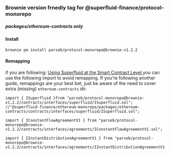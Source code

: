 ### Brownie version frnedly tag for @superfluid-finance/protocol-monorepo
##### packages/ethereum-contracts only

#### Install

`brownie pm install parseb/protocol-monorepo@brownie-v1.2.2`

#### Remapping

if you are following: [Using Superfluid at the Smart Contract Level
](https://docs.superfluid.finance/superfluid/protocol-developers/solidity-examples/interacting-with-superfluid-smart-contracts) you can use the following import to avoid remapping. If you're following another guide, remappings are your best bet, just be aware of the need to cover extra (missing) `ethereum-contracts` dir.
<br>

```
import { ISuperfluid }from "parseb/protocol-monorepo@brownie-v1.2.2/contracts/interfaces/superfluid/ISuperfluid.sol"; //"@superfluid-finance/ethereum-monorepo/packages/ethereum-contracts/contracts/interfaces/superfluid/ISuperfluid.sol";

import { IConstantFlowAgreementV1 } from "parseb/protocol-monorepo@brownie-v1.2.2/contracts/interfaces/agreements/IConstantFlowAgreementV1.sol";

import { IInstantDistributionAgreementV1 } from "parseb/protocol-monorepo@brownie-v1.2.2/contracts/interfaces/agreements/IInstantDistributionAgreementV1.sol";
```
